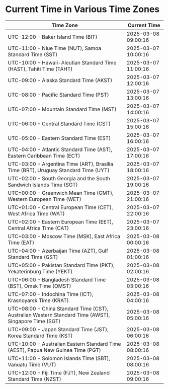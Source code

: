 # Current Time in Various Time Zones

| Time Zone | Current Time |
|-----------|--------------|
| UTC-12:00 - Baker Island Time (BIT) | 2025-03-08 09:00:16 |
| UTC-11:00 - Niue Time (NUT), Samoa Standard Time (SST) | 2025-03-07 10:00:16 |
| UTC-10:00 - Hawaii-Aleutian Standard Time (HAST), Tahiti Time (TAHT) | 2025-03-07 11:00:16 |
| UTC-09:00 - Alaska Standard Time (AKST) | 2025-03-07 12:00:16 |
| UTC-08:00 - Pacific Standard Time (PST) | 2025-03-07 13:00:16 |
| UTC-07:00 - Mountain Standard Time (MST) | 2025-03-07 14:00:16 |
| UTC-06:00 - Central Standard Time (CST) | 2025-03-07 15:00:16 |
| UTC-05:00 - Eastern Standard Time (EST) | 2025-03-07 16:00:16 |
| UTC-04:00 - Atlantic Standard Time (AST), Eastern Caribbean Time (ECT) | 2025-03-07 17:00:16 |
| UTC-03:00 - Argentina Time (ART), Brasília Time (BRT), Uruguay Standard Time (UYT) | 2025-03-07 18:00:16 |
| UTC-02:00 - South Georgia and the South Sandwich Islands Time (SGT) | 2025-03-07 19:00:16 |
| UTC±00:00 - Greenwich Mean Time (GMT), Western European Time (WET) | 2025-03-07 21:00:16 |
| UTC+01:00 - Central European Time (CET), West Africa Time (WAT) | 2025-03-07 22:00:16 |
| UTC+02:00 - Eastern European Time (EET), Central Africa Time (CAT) | 2025-03-07 23:00:16 |
| UTC+03:00 - Moscow Time (MSK), East Africa Time (EAT) | 2025-03-08 00:00:16 |
| UTC+04:00 - Azerbaijan Time (AZT), Gulf Standard Time (GST) | 2025-03-08 01:00:16 |
| UTC+05:00 - Pakistan Standard Time (PKT), Yekaterinburg Time (YEKT) | 2025-03-08 02:00:16 |
| UTC+06:00 - Bangladesh Standard Time (BST), Omsk Time (OMST) | 2025-03-08 03:00:16 |
| UTC+07:00 - Indochina Time (ICT), Krasnoyarsk Time (KRAT) | 2025-03-08 04:00:16 |
| UTC+08:00 - China Standard Time (CST), Australian Western Standard Time (AWST), Singapore Time (SGT) | 2025-03-08 05:00:16 |
| UTC+09:00 - Japan Standard Time (JST), Korea Standard Time (KST) | 2025-03-08 06:00:16 |
| UTC+10:00 - Australian Eastern Standard Time (AEST), Papua New Guinea Time (PGT) | 2025-03-08 08:00:16 |
| UTC+11:00 - Solomon Islands Time (SBT), Vanuatu Time (VUT) | 2025-03-08 08:00:16 |
| UTC+12:00 - Fiji Time (FJT), New Zealand Standard Time (NZST) | 2025-03-08 09:00:16 |
